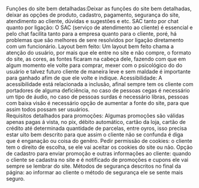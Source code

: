 Funções do site bem detalhadas:Deixar as funções do site bem detalhadas, deixar as opções de produto, cadastro, pagamento, segurança do site, atendimento ao cliente, dúvidas e sugestões e etc.
SAC tanto por chat quanto por ligação: O SAC (serviço de atendimento ao cliente) é essencial e pelo chat facilita tanto para a empresa quanto para o cliente, poré, há problemas que são melhores de sere resolvidos por ligação diretamento com um funcionário.
Layout bem feito: Um layout bem feito chama a atenção do usuário, por mais que ele entre no site e não compre, o formato do site, as cores, as fontes ficaram na cabeça dele, fazendo com que em algum momento ele volte para comprar, mexer com o psicológico do do usuário e talvez futuro cliente de maneira leve e sem maldade é importante para ganhado afim de que ele volte e indique.
Acessibilidade: A acessibilidade está relacionada a inclusão, afinal sempre tem os cliente com portadores de alguma deficiência, no caso de pessoas cegas é necessário um tipo de áudio, no caso de pessoas surdas é necessário libras, pessoas com baixa visão é necessário opção de aumentar a fonte do site, para que assim todos possam ser usuários.  
Requisitos detalhados para promoções: Algumas promoções são válidas apenas pagas á vista, no pix, débito automático, cartão da loja, cartão de crédito até determinada quantidade de parcelas, entre oyros, isso precisa estar uito bem descrito para que assim o cliente não se confunda é diga que é enganação ou coisa do genêro.
Pedir permissão de cookies: o cliente tem o direito de escolha, se ele vai aceitar os cookies do site ou não.
Opção de cadastro para enviar promoção e outras informações ao cliente: quando o cliente se cadastra no site e é notificado de promoções e cupons ele vai sempre se lembrar do site.
Métodos de segurança descritos no final da página: ao informar ao cliente o método de segurança ele se sente mais seguro.
